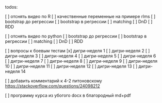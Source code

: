 todos:

[ ] отснять видео по R
    [ ] качественные переменные на примере rlms
    [ ] bootstrap до регрессии
    [ ] bootstrap в регрессии
    [ ] matching
    [ ] DnD
    [ ] RDD

[ ] отснять видео по python
    [ ] bootstrap до регрессии
    [ ] bootstrap в регрессии
    [ ] matching
    [ ] DnD
    [ ] RDD

[ ] вопросы к боевым тестам
    [x] дигри-неделя 1
    [ ] дигри-неделя 2
    [ ] дигри-неделя 3
    [ ] дигри-неделя 4
    [ ] дигри-неделя 5
    [ ] дигри-неделя 6
    [ ] дигри-неделя 7
    [ ] дигри-неделя 8
    [ ] дигри-неделя 9
    [ ] дигри-неделя 10
    [ ] дигри-неделя 11
    [ ] дигри-неделя 12
    [ ] дигри-неделя 13
    [ ] дигри-неделя 14

[ ] добавить комментарий к 4-2 питоновскому
https://stackoverflow.com/questions/24098212

[ ] программу курса из убогого docx в благородный md+pdf



